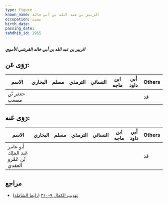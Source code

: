 ```yaml
---
type: figure
known_name: الزبير بن عبد الله بن أبي خالد
occupation: محدث
birth_date:
passing_date:
tahdhib_id: 1965
---
```

##### الزبير بن عبد الله بن أبي خالد القرشي الأموي

## رَوَى عَن:
| الاسم         | البخاري | مسلم | الترمذي | النسائي | ابن ماجه | أبي داود | Others |
| ------------- | ------- | ---- | ------- | ------- | -------- | -------- | ------ |
| جعفر بْن مصعب |         |      |         |         |          |          | قد     |
## رَوَى عَنه:
| الاسم                                   | البخاري | مسلم | الترمذي | النسائي | ابن ماجه | أبي داود | Others |
| --------------------------------------- | ------- | ---- | ------- | ------- | -------- | -------- | ------ |
| أبو عامر عَبد المَلِك بْن عَمْرو العقدي |         |      |         |         |          |          | قد     |
## مراجع
- [تهذيب الكمال ٩-٣١٠](obsidian://open?vault=Tahdhib-al-Kamal&file=Figures/١٩٦٥-الزبير%20بن%20عبد%20الله%20بن%20أبي%20خالد%20القرشي%20الأموي) ([رابط الشاملة](https://shamela.ws/book/3722/4550))